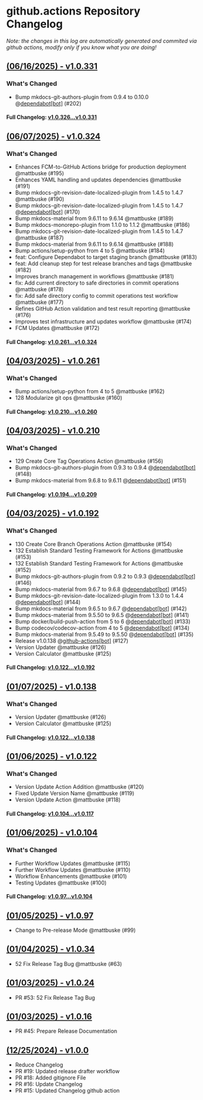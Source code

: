 # github.actions Repository Changelog
*Note: the changes in this log are automatically generated and commited via github actions, modify only if you know what you are doing!*





## **[(06/16/2025) - v1.0.331](https://github.com/deepworks-net/github.toolkit/releases/tag/v1.0.331)**
### What's Changed
- Bump mkdocs-git-authors-plugin from 0.9.4 to 0.10.0 @[dependabot[bot]](https://github.com/apps/dependabot) (#202)
#### **Full Changelog**: [v1.0.326...v1.0.331](https://github.com/deepworks-net/github.toolkit/compare/v1.0.326...v1.0.331)

## **[(06/07/2025) - v1.0.324](https://github.com/deepworks-net/github.toolkit/releases/tag/v1.0.324)**
### What's Changed
- Enhances FCM-to-GitHub Actions bridge for production deployment @mattbuske (#195)
- Enhances YAML handling and updates dependencies @mattbuske (#191)
- Bump mkdocs-git-revision-date-localized-plugin from 1.4.5 to 1.4.7 @mattbuske (#190)
- Bump mkdocs-git-revision-date-localized-plugin from 1.4.5 to 1.4.7 @[dependabot[bot]](https://github.com/apps/dependabot) (#170)
- Bump mkdocs-material from 9.6.11 to 9.6.14 @mattbuske (#189)
- Bump mkdocs-monorepo-plugin from 1.1.0 to 1.1.2 @mattbuske (#186)
- Bump mkdocs-git-revision-date-localized-plugin from 1.4.5 to 1.4.7 @mattbuske (#187)
- Bump mkdocs-material from 9.6.11 to 9.6.14 @mattbuske (#188)
- Bump actions/setup-python from 4 to 5 @mattbuske (#184)
- feat: Configure Dependabot to target staging branch @mattbuske (#183)
- feat: Add cleanup step for test release branches and tags @mattbuske (#182)
- Improves branch management in workflows @mattbuske (#181)
- fix: Add current directory to safe directories in commit operations @mattbuske (#178)
- fix: Add safe directory config to commit operations test workflow @mattbuske (#177)
- Refines GitHub Action validation and test result reporting @mattbuske (#176)
- Improves test infrastructure and updates workflow @mattbuske (#174)
- FCM Updates @mattbuske (#172)
#### **Full Changelog**: [v1.0.261...v1.0.324](https://github.com/deepworks-net/github.toolkit/compare/v1.0.261...v1.0.324)

## **[(04/03/2025) - v1.0.261](https://github.com/deepworks-net/github.toolkit/releases/tag/v1.0.261)**
### What's Changed
- Bump actions/setup-python from 4 to 5 @mattbuske (#162)
- 128 Modularize git ops @mattbuske (#160)
#### **Full Changelog**: [v1.0.210...v1.0.260](https://github.com/deepworks-net/github.toolkit/compare/v1.0.210...v1.0.260)

## **[(04/03/2025) - v1.0.210](https://github.com/deepworks-net/github.toolkit/releases/tag/v1.0.210)**
### What's Changed
- 129 Create Core Tag Operations Action @mattbuske (#156)
- Bump mkdocs-git-authors-plugin from 0.9.3 to 0.9.4 @[dependabot[bot]](https://github.com/apps/dependabot) (#148)
- Bump mkdocs-material from 9.6.8 to 9.6.11 @[dependabot[bot]](https://github.com/apps/dependabot) (#151)
#### **Full Changelog**: [v1.0.194...v1.0.209](https://github.com/deepworks-net/github.toolkit/compare/v1.0.194...v1.0.209)

## **[(04/03/2025) - v1.0.192](https://github.com/deepworks-net/github.toolkit/releases/tag/v1.0.192)**
### What's Changed
- 130 Create Core Branch Operations Action @mattbuske (#154)
- 132 Establish Standard Testing Framework for Actions @mattbuske (#153)
- 132 Establish Standard Testing Framework for Actions @mattbuske (#152)
- Bump mkdocs-git-authors-plugin from 0.9.2 to 0.9.3 @[dependabot[bot]](https://github.com/apps/dependabot) (#146)
- Bump mkdocs-material from 9.6.7 to 9.6.8 @[dependabot[bot]](https://github.com/apps/dependabot) (#145)
- Bump mkdocs-git-revision-date-localized-plugin from 1.3.0 to 1.4.4 @[dependabot[bot]](https://github.com/apps/dependabot) (#144)
- Bump mkdocs-material from 9.6.5 to 9.6.7 @[dependabot[bot]](https://github.com/apps/dependabot) (#142)
- Bump mkdocs-material from 9.5.50 to 9.6.5 @[dependabot[bot]](https://github.com/apps/dependabot) (#141)
- Bump docker/build-push-action from 5 to 6 @[dependabot[bot]](https://github.com/apps/dependabot) (#133)
- Bump codecov/codecov-action from 4 to 5 @[dependabot[bot]](https://github.com/apps/dependabot) (#134)
- Bump mkdocs-material from 9.5.49 to 9.5.50 @[dependabot[bot]](https://github.com/apps/dependabot) (#135)
- Release v1.0.138 @[github-actions[bot]](https://github.com/apps/github-actions) (#127)
- Version Updater @mattbuske (#126)
- Version Calculator @mattbuske (#125)
#### **Full Changelog**: [v1.0.122...v1.0.192](https://github.com/deepworks-net/github.toolkit/compare/v1.0.122...v1.0.192)

## **[(01/07/2025) - v1.0.138](https://github.com/deepworks-net/github.toolkit/releases/tag/v1.0.138)**
### What's Changed
- Version Updater @mattbuske (#126)
- Version Calculator @mattbuske (#125)
#### **Full Changelog**: [v1.0.122...v1.0.138](https://github.com/deepworks-net/github.toolkit/compare/v1.0.122...v1.0.138)

## **[(01/06/2025) - v1.0.122](https://github.com/deepworks-net/github.actions/releases/tag/v1.0.122)**
### What's Changed
- Version Update Action Addition @mattbuske (#120)
- Fixed Update Version Name @mattbuske (#119)
- Version Update Action @mattbuske (#118)
#### **Full Changelog**: [v1.0.104...v1.0.117](https://github.com/deepworks-net/github.actions/compare/v1.0.104...v1.0.117)

## **[(01/06/2025) - v1.0.104](https://github.com/deepworks-net/github.actions/releases/tag/v1.0.104)**
### What's Changed
- Further Workflow Updates @mattbuske (#115)
- Further Workflow Updates @mattbuske (#110)
- Workflow Enhancements @mattbuske (#101)
- Testing Updates @mattbuske (#100)
#### **Full Changelog**: [v1.0.97...v1.0.104](https://github.com/deepworks-net/github.actions/compare/v1.0.97...v1.0.104)

## **[(01/05/2025) - v1.0.97](https://github.com/deepworks-net/github.actions/releases/tag/v1.0.97)**
- Change to Pre-release Mode @mattbuske (#99)

## **[(01/04/2025) - v1.0.34](https://github.com/deepworks-net/github.actions/releases/tag/v1.0.34)**
- 52 Fix Release Tag Bug @mattbuske (#63)

## **[(01/03/2025) - v1.0.24](https://github.com/deepworks-net/github.actions/releases/tag/v1.0.24)**
- PR #53: 52 Fix Release Tag Bug

## **[(01/03/2025) - v1.0.16](https://github.com/deepworks-net/github.actions/releases/tag/v1.0.16)**
- PR #45: Prepare Release Documentation

## **[(12/25/2024) - v1.0.0](https://github.com/deepworks-net/github.actions/releases/tag/v1.0.0)**
- Reduce Changelog
- PR #19: Updated release drafter workflow
- PR #18: Added gitignore File
- PR #16: Update Changelog
- PR #15: Updated Changelog github action
